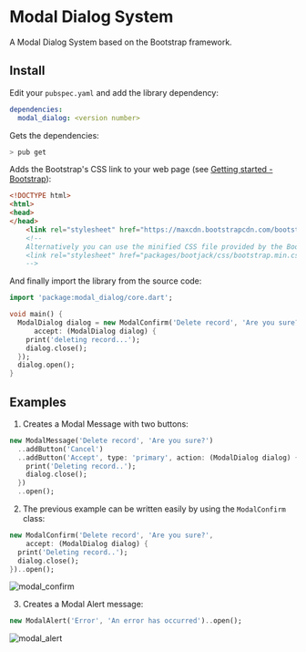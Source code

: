 # Modal Dialog System

A Modal Dialog System based on the Bootstrap framework.

## Install

Edit your `pubspec.yaml` and add the library dependency:

```yaml
dependencies:
  modal_dialog: <version number>
```

Gets the dependencies:

```bash
> pub get
```

Adds the Bootstrap's CSS link to your web page (see [Getting started - Bootstrap](http://getbootstrap.com/getting-started/)):

```html
<!DOCTYPE html>
<html>
<head>
</head>
    <link rel="stylesheet" href="https://maxcdn.bootstrapcdn.com/bootstrap/3.3.7/css/bootstrap.min.css" integrity="sha384-BVYiiSIFeK1dGmJRAkycuHAHRg32OmUcww7on3RYdg4Va+PmSTsz/K68vbdEjh4u" crossorigin="anonymous">
    <!--
    Alternatively you can use the minified CSS file provided by the Bootjack library:
    <link rel="stylesheet" href="packages/bootjack/css/bootstrap.min.css">
    -->
```

And finally import the library from the source code:

```dart
import 'package:modal_dialog/core.dart';

void main() {
  ModalDialog dialog = new ModalConfirm('Delete record', 'Are you sure?',
      accept: (ModalDialog dialog) {
    print('deleting record...');
    dialog.close();
  });
  dialog.open();
}
```

## Examples

1. Creates a Modal Message with two buttons:
```dart
new ModalMessage('Delete record', 'Are you sure?')
  ..addButton('Cancel')
  ..addButton('Accept', type: 'primary', action: (ModalDialog dialog) {
    print('Deleting record..');
    dialog.close();
  })
  ..open();
```

2. The previous example can be written easily by using the `ModalConfirm` class:
```dart
new ModalConfirm('Delete record', 'Are you sure?',
    accept: (ModalDialog dialog) {
  print('Deleting record..');
  dialog.close();
})..open();
```
![modal_confirm](https://cloud.githubusercontent.com/assets/5312427/17376404/bb822c8a-59b5-11e6-8cc3-039268227fc7.jpg)

3. Creates a Modal Alert message:
```dart
new ModalAlert('Error', 'An error has occurred')..open();
```
![modal_alert](https://cloud.githubusercontent.com/assets/5312427/17376394/a79049e6-59b5-11e6-9686-cf5092c15a54.jpg)
